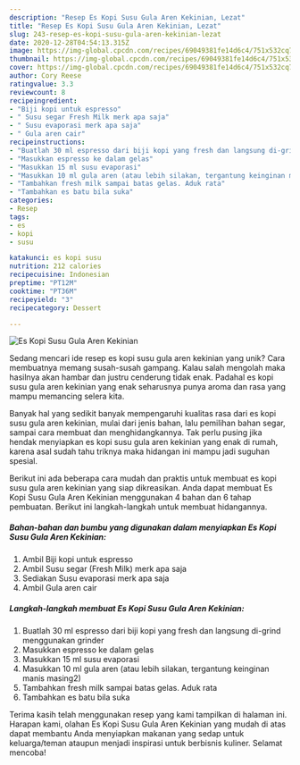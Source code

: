 ```yaml
---
description: "Resep Es Kopi Susu Gula Aren Kekinian, Lezat"
title: "Resep Es Kopi Susu Gula Aren Kekinian, Lezat"
slug: 243-resep-es-kopi-susu-gula-aren-kekinian-lezat
date: 2020-12-28T04:54:13.315Z
image: https://img-global.cpcdn.com/recipes/69049381fe14d6c4/751x532cq70/es-kopi-susu-gula-aren-kekinian-foto-resep-utama.jpg
thumbnail: https://img-global.cpcdn.com/recipes/69049381fe14d6c4/751x532cq70/es-kopi-susu-gula-aren-kekinian-foto-resep-utama.jpg
cover: https://img-global.cpcdn.com/recipes/69049381fe14d6c4/751x532cq70/es-kopi-susu-gula-aren-kekinian-foto-resep-utama.jpg
author: Cory Reese
ratingvalue: 3.3
reviewcount: 8
recipeingredient:
- "Biji kopi untuk espresso"
- " Susu segar Fresh Milk merk apa saja"
- " Susu evaporasi merk apa saja"
- " Gula aren cair"
recipeinstructions:
- "Buatlah 30 ml espresso dari biji kopi yang fresh dan langsung di-grind menggunakan grinder"
- "Masukkan espresso ke dalam gelas"
- "Masukkan 15 ml susu evaporasi"
- "Masukkan 10 ml gula aren (atau lebih silakan, tergantung keinginan manis masing2)"
- "Tambahkan fresh milk sampai batas gelas. Aduk rata"
- "Tambahkan es batu bila suka"
categories:
- Resep
tags:
- es
- kopi
- susu

katakunci: es kopi susu 
nutrition: 212 calories
recipecuisine: Indonesian
preptime: "PT12M"
cooktime: "PT36M"
recipeyield: "3"
recipecategory: Dessert

---
```



![Es Kopi Susu Gula Aren Kekinian](https://img-global.cpcdn.com/recipes/69049381fe14d6c4/751x532cq70/es-kopi-susu-gula-aren-kekinian-foto-resep-utama.jpg)

Sedang mencari ide resep es kopi susu gula aren kekinian yang unik? Cara membuatnya memang susah-susah gampang. Kalau salah mengolah maka hasilnya akan hambar dan justru cenderung tidak enak. Padahal es kopi susu gula aren kekinian yang enak seharusnya punya aroma dan rasa yang mampu memancing selera kita.

Banyak hal yang sedikit banyak mempengaruhi kualitas rasa dari es kopi susu gula aren kekinian, mulai dari jenis bahan, lalu pemilihan bahan segar, sampai cara membuat dan menghidangkannya. Tak perlu pusing jika hendak menyiapkan es kopi susu gula aren kekinian yang enak di rumah, karena asal sudah tahu triknya maka hidangan ini mampu jadi suguhan spesial.




Berikut ini ada beberapa cara mudah dan praktis untuk membuat es kopi susu gula aren kekinian yang siap dikreasikan. Anda dapat membuat Es Kopi Susu Gula Aren Kekinian menggunakan 4 bahan dan 6 tahap pembuatan. Berikut ini langkah-langkah untuk membuat hidangannya.

<!--inarticleads1-->

##### Bahan-bahan dan bumbu yang digunakan dalam menyiapkan Es Kopi Susu Gula Aren Kekinian:

1. Ambil Biji kopi untuk espresso
1. Ambil  Susu segar (Fresh Milk) merk apa saja
1. Sediakan  Susu evaporasi merk apa saja
1. Ambil  Gula aren cair




<!--inarticleads2-->

##### Langkah-langkah membuat Es Kopi Susu Gula Aren Kekinian:

1. Buatlah 30 ml espresso dari biji kopi yang fresh dan langsung di-grind menggunakan grinder
1. Masukkan espresso ke dalam gelas
1. Masukkan 15 ml susu evaporasi
1. Masukkan 10 ml gula aren (atau lebih silakan, tergantung keinginan manis masing2)
1. Tambahkan fresh milk sampai batas gelas. Aduk rata
1. Tambahkan es batu bila suka




Terima kasih telah menggunakan resep yang kami tampilkan di halaman ini. Harapan kami, olahan Es Kopi Susu Gula Aren Kekinian yang mudah di atas dapat membantu Anda menyiapkan makanan yang sedap untuk keluarga/teman ataupun menjadi inspirasi untuk berbisnis kuliner. Selamat mencoba!

